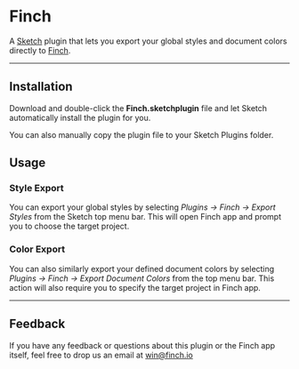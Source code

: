 # Finch

A [Sketch](https://www.sketchapp.com) plugin that lets you export your global styles and document colors directly to [Finch](https://finch.io).

* * * * *

## Installation

Download and double-click the **Finch.sketchplugin** file and let Sketch automatically install the plugin for you. 

You can also manually copy the plugin file to your Sketch Plugins folder.

## Usage

### Style Export

You can export your global styles by selecting *Plugins -> Finch -> Export Styles* from the Sketch top menu bar. This will open Finch app and prompt you to choose the target project.

### Color Export

You can also similarly export your defined document colors by selecting *Plugins -> Finch -> Export Document Colors* from the top menu bar. This action will also require you to specify the target project in Finch app.

* * * * *

## Feedback

If you have any feedback or questions about this plugin or the Finch app itself, feel free to drop us an email at win@finch.io

